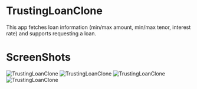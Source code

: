 # TrustingLoanClone
This app fetches loan information (min/max amount, min/max tenor, interest rate) and supports requesting a loan.

# ScreenShots
![TrustingLoanClone](https://github.com/trungntng/TrustingLoanClone/blob/master/screenshots/1.png)
![TrustingLoanClone](https://github.com/trungntng/TrustingLoanClone/blob/master/screenshots/2.png)
![TrustingLoanClone](https://github.com/trungntng/TrustingLoanClone/blob/master/screenshots/3.png)
![TrustingLoanClone](https://github.com/trungntng/TrustingLoanClone/blob/master/screenshots/4.png)
